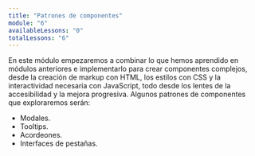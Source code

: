 ```yaml
---
title: "Patrones de componentes"
module: "6"
availableLessons: "0"
totalLessons: "6"
---
```


<desde>En este módulo empezaremos a combinar lo que hemos aprendido en módulos anteriores e implementarlo para crear componentes complejos, desde la creación de markup con HTML, los estilos con CSS y la interactividad necesaria con JavaScript, todo desde los lentes de la accesibilidad y la mejora progresiva. Algunos patrones de componentes que exploraremos serán:</p>

<ul>
  <li>Modales.</li>
  <li>Tooltips.</li>
  <li>Acordeones.</li>
  <li>Interfaces de pestañas.</li>
</ul>
